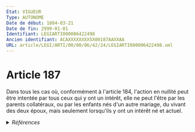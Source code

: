```yaml
---
État: VIGUEUR
Type: AUTONOME
Date de début: 1804-03-21
Date de fin: 2999-01-01
Identifiant: LEGIARTI000006422498
Ancien identifiant: ACAXXXXXXXX5X00187AAXXAA
URL: article/LEGI/ARTI/00/00/06/42/24/LEGIARTI000006422498.xml
---
```


<h1>Article 187</h1>

Dans tous les cas où, conformément à l'article 184, l'action en nullité peut
être intentée par tous ceux qui y ont un intérêt, elle ne peut l'être par les
parents collatéraux, ou par les enfants nés d'un autre mariage, du vivant des
deux époux, mais seulement lorsqu'ils y ont un intérêt né et actuel.


<details>
  <summary><em>Références</em></summary>

  <h2>Articles faisant référence à l'article</h2>
  
  <ul>
    <li>
      <a href="https://legal.tricoteuses.fr//redirection/LEGIARTI000019017553?vers=git&vers=legifrance">Code civil - article 184 AUTONOME VIGUEUR, en vigueur depuis le 2008-06-19</a> CITATION cible
    </li>
    <li>
      <a href="https://legal.tricoteuses.fr//redirection/LEGIARTI000006422465?vers=git&vers=legifrance">Code civil - article 184 AUTONOME MODIFIE, en vigueur du 1933-02-20 au 1993-08-29</a> CITATION cible
    </li>
    <li>
      <a href="https://legal.tricoteuses.fr//redirection/LEGIARTI000006422466?vers=git&vers=legifrance">Code civil - article 184 AUTONOME MODIFIE, en vigueur du 1993-08-29 au 2008-06-19</a> CITATION cible
    </li>
  </ul>
  
  <h2>Références faites par l'article</h2>
  
  <ul>
    <li>
      2999-01-01 CITATION source <a href="https://legal.tricoteuses.fr//redirection/LEGIARTI000006422465?vers=git&vers=legifrance">Code civil - article 184 AUTONOME MODIFIE, en vigueur du 1933-02-20 au 1993-08-29</a>
    </li>
    <li>
      CODIFICATION source Loi 1803-03-14
    </li>
    <li>
      CREATION source Loi 1803-03-17 promulguée le 27 mars 1803
    </li>
  </ul>
</details>

